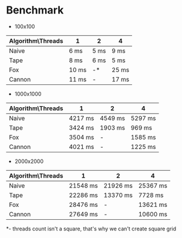 # Benchmark

- 100x100 

| Algorithm\Threads | 1     | 2    | 4     |
|-------------------|-------|------|-------|
| Naive             | 6 ms  | 5 ms | 9 ms  |
| Tape              | 8 ms  | 6 ms | 5 ms  |
| Fox               | 10 ms | -*   | 25 ms |
| Cannon            | 11 ms | -    | 17 ms |

- 1000x1000

| Algorithm\Threads | 1       | 2       | 4        |
|-------------------|---------|---------|----------|
| Naive             | 4217 ms | 4549 ms | 5297 ms  |
| Tape              | 3424 ms | 1903 ms | 969  ms  |
| Fox               | 3504 ms | -       | 1585 ms  |
| Cannon            | 4021 ms | -       | 1225  ms |

- 2000x2000

| Algorithm\Threads | 1        | 2        | 4        |
|-------------------|----------|----------|----------|
| Naive             | 21548 ms | 21926 ms | 25367 ms |
| Tape              | 22286 ms | 13370 ms | 7728 ms  |
| Fox               | 28476 ms | -        | 13621 ms |
| Cannon            | 27649 ms | -        | 10600 ms |

*- threads count isn't a square, that's why we can't create square grid